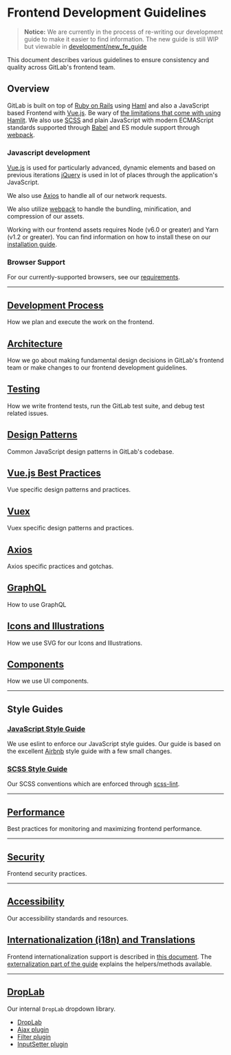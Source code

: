 # Frontend Development Guidelines

> **Notice:**
We are currently in the process of re-writing our development guide to make it easier to find information. The new guide is still WIP but viewable in [development/new_fe_guide](../new_fe_guide/index.md)

This document describes various guidelines to ensure consistency and quality
across GitLab's frontend team.

## Overview

GitLab is built on top of [Ruby on Rails][rails] using [Haml][haml] and also a JavaScript based Frontend with [Vue.js][vue].
Be wary of [the limitations that come with using Hamlit][hamlit-limits]. We also use [SCSS][scss] and plain JavaScript with
modern ECMAScript standards supported through [Babel][babel] and ES module support through [webpack][webpack].

### Javascript development

[Vue.js][vue] is used for particularly advanced, dynamic elements and based on previous iterations [jQuery][jquery] is used in lot of places through the application's JavaScript.

We also use [Axios][axios] to handle all of our network requests.

We also utilize [webpack][webpack] to handle the bundling, minification, and
compression of our assets.

Working with our frontend assets requires Node (v6.0 or greater) and Yarn
(v1.2 or greater).  You can find information on how to install these on our
[installation guide][install].

### Browser Support

For our currently-supported browsers, see our [requirements][requirements].

---

## [Development Process](development_process.md)
How we plan and execute the work on the frontend.

## [Architecture](architecture.md)
How we go about making fundamental design decisions in GitLab's frontend team
or make changes to our frontend development guidelines.

## [Testing](../testing_guide/frontend_testing.md)
How we write frontend tests, run the GitLab test suite, and debug test related
issues.

## [Design Patterns](design_patterns.md)
Common JavaScript design patterns in GitLab's codebase.

## [Vue.js Best Practices](vue.md)
Vue specific design patterns and practices.

## [Vuex](vuex.md)
Vuex specific design patterns and practices.

## [Axios](axios.md)
Axios specific practices and gotchas.

## [GraphQL](graphql.md)
How to use GraphQL

## [Icons and Illustrations](icons.md)
How we use SVG for our Icons and Illustrations.

## [Components](components.md)

How we use UI components.

---

## Style Guides

### [JavaScript Style Guide](style_guide_js.md)

We use eslint to enforce our JavaScript style guides.  Our guide is based on
the excellent [Airbnb][airbnb-js-style-guide] style guide with a few small
changes.

### [SCSS Style Guide](style_guide_scss.md)

Our SCSS conventions which are enforced through [scss-lint][scss-lint].

---

## [Performance](performance.md)
Best practices for monitoring and maximizing frontend performance.

---

## [Security](security.md)
Frontend security practices.

---

## [Accessibility](accessibility.md)
Our accessibility standards and resources.

## [Internationalization (i18n) and Translations](../i18n/externalization.md)
Frontend internationalization support is described in [this document](../i18n/).
The [externalization part of the guide](../i18n/externalization.md) explains the helpers/methods available.


[rails]: http://rubyonrails.org/
[haml]: http://haml.info/
[hamlit]: https://github.com/k0kubun/hamlit
[hamlit-limits]: https://github.com/k0kubun/hamlit/blob/master/REFERENCE.md#limitations
[scss]: http://sass-lang.com/
[babel]: https://babeljs.io/
[webpack]: https://webpack.js.org/
[jquery]: https://jquery.com/
[vue]: http://vuejs.org/
[axios]: https://github.com/axios/axios
[airbnb-js-style-guide]: https://github.com/airbnb/javascript
[scss-lint]: https://github.com/brigade/scss-lint
[install]: ../../install/installation.md#4-node
[requirements]: ../../install/requirements.md#supported-web-browsers

---

## [DropLab](droplab/droplab.md)
Our internal `DropLab` dropdown library.

- [DropLab](droplab/droplab.md)
- [Ajax plugin](droplab/plugins/ajax.md)
- [Filter plugin](droplab/plugins/filter.md)
- [InputSetter plugin](droplab/plugins/input_setter.md)
